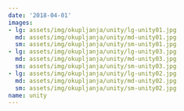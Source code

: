 ```yaml
---
date: '2018-04-01'
images:
- lg: assets/img/okupljanja/unity/lg-unity01.jpg
  md: assets/img/okupljanja/unity/md-unity01.jpg
  sm: assets/img/okupljanja/unity/sm-unity01.jpg
- lg: assets/img/okupljanja/unity/lg-unity03.jpg
  md: assets/img/okupljanja/unity/md-unity03.jpg
  sm: assets/img/okupljanja/unity/sm-unity03.jpg
- lg: assets/img/okupljanja/unity/lg-unity02.jpg
  md: assets/img/okupljanja/unity/md-unity02.jpg
  sm: assets/img/okupljanja/unity/sm-unity02.jpg
name: unity
---
```

